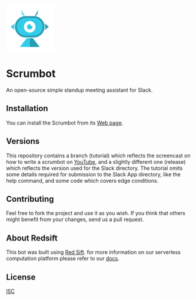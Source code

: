 ![Scrumbot logo](/frontend/public/assets/scrum_bot_icon_128.png "Scrumbot logo")

# Scrumbot

An open-source simple standup meeting assistant for Slack.

## Installation

You can install the Scrumbot from its [Web page](http://scrumbot.sifts.io/ "Scrumbot Website").

## Versions

This repository contains a branch (tutorial) which reflects the screencast on how to write
a scrumbot on [YouTube](https://www.youtube.com/watch?v=RJZGaaEWEsc&t=865s),
and a slightly different one (release) which reflects the version used for the Slack 
directory. The tutorial omits some details required for submission to the Slack
App directory, like the help command, and some code which covers edge conditions.

## Contributing

Feel free to fork the project and use it as you wish. If you think that others might benefit from your changes, send us a pull request.

## About Redsift

This bot was built using [Red Sift](https://redsift.com "Red Sift Website"). for more information on our serverless computation platform please refer to our [docs](https://docs.redsift.com "Red Sift Docs").

## License

[ISC](LICENSE.TXT)
